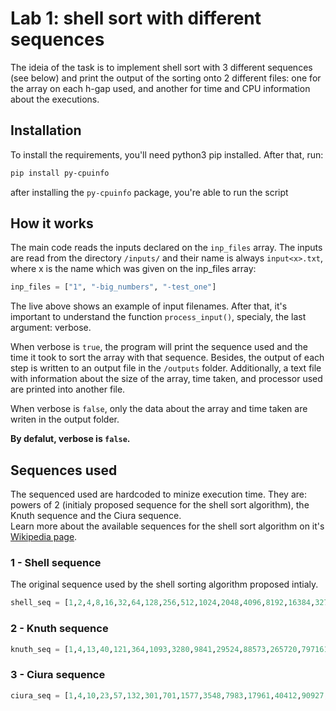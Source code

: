 # Lab 1: shell sort with different sequences

The ideia of the task is to implement shell sort with 3 different sequences (see below) and print the output of the sorting onto 2 different files: one for the array on each h-gap used, and another for time and CPU information about the executions. 

## Installation

To install the requirements, you'll need python3 pip installed. After that, run:
```bash
pip install py-cpuinfo
```
after installing the `py-cpuinfo` package, you're able to run the script

## How it works

The main code reads the inputs declared on the `inp_files` array. The inputs are read from the directory `/inputs/` and their name is always `input<x>.txt`, where x is the name which was given on the inp_files array:
```python
inp_files = ["1", "-big_numbers", "-test_one"]
```
The live above shows an example of input filenames. After that, it's important to understand the function `process_input()`, specialy, the last argument: verbose.

When verbose is `true`, the program will print the sequence used and the time it took to sort the array with that sequence. Besides, the output of each step is written to an output file in the `/outputs` folder.
Additionally, a text file with information about the size of the array, time taken, and processor used are printed into another file.

When verbose is `false`, only the data about the array and time taken are writen in the output folder.

<b>By defalut, verbose is `false`.</b>

## Sequences used

The sequenced used are hardcoded to minize execution time. They are: powers of 2 (initialy proposed sequence for the shell sort algorithm), the Knuth sequence and the Ciura sequence. <br>Learn more about the available sequences for the shell sort algorithm on it's [Wikipedia page](https://en.wikipedia.org/wiki/Shellsort).

### 1 - Shell sequence
The original sequence used by the shell sorting algorithm proposed intialy. 

```python
shell_seq = [1,2,4,8,16,32,64,128,256,512,1024,2048,4096,8192,16384,32768,65536,131072,262144,524288,1048576...]
```

### 2 - Knuth sequence

```python
knuth_seq = [1,4,13,40,121,364,1093,3280,9841,29524,88573,265720,797161,2391484...]
```

### 3 - Ciura sequence
```python
ciura_seq = [1,4,10,23,57,132,301,701,1577,3548,7983,17961,40412,90927,204585,460316,1035711...]
```
